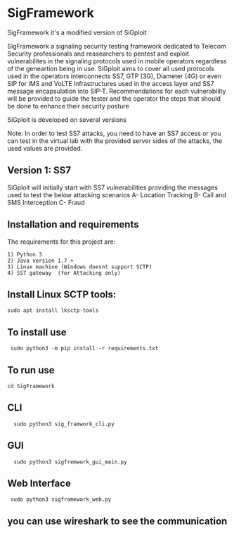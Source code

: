 # SigFramework
SigFramework it's a modified version of SiGploit

SigFramework a signaling security testing framework dedicated to Telecom Security professionals and reasearchers to pentest and exploit vulnerabilites in the signaling protocols used in mobile operators regardless of the geneartion being in use. SiGploit aims to cover all used protocols used in the operators interconnects SS7, GTP (3G), Diameter (4G) or even SIP for IMS and VoLTE infrastructures used in the access layer and SS7 message encapsulation into SIP-T. Recommendations for each vulnerability will be provided to guide the tester and the operator the steps that should be done to enhance their security posture

SiGploit is developed on several versions

Note: In order to test SS7 attacks, you need to have an SS7 access or you can test in the virtual lab with the provided server sides of the attacks, the used values are provided.

  Version 1: SS7
  -------------
  SiGploit will initially start with SS7 vulnerabilities providing the messages used to test the below attacking scenarios
    A- Location Tracking
    B- Call and SMS Interception
    C- Fraud
    
## Installation and requirements
The requirements for this project are:

    1) Python 3
    2) Java version 1.7 +
    3) Linux machine (Windows doesnt support SCTP)
    4) SS7 gateway  (for Attacking only)

## Install Linux SCTP tools:
    sudo apt install lksctp-tools

## To install use
     sudo python3 -m pip install -r requirements.txt

## To run use

    cd SigFramework
   ## CLI
      sudo python3 sig_framwork_cli.py
   ## GUI
      sudo python3 sigfremwork_gui_main.py
   ## Web Interface
     sudo python3 sigframework_web.py
## you can use wireshark to see the communication
